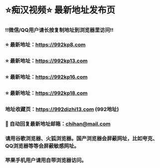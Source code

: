 # ⭐️痴汉视频⭐️ 最新地址发布页

### ‼️微信/QQ用户请长按复制地址到浏览器里访问‼️

### ⭐️ 最新地址：https://992kp8.com

### ⭐️ 最新地址：https://992kp13.com

### ⭐️ 最新地址：https://992kp16.com

### ⭐️ 最新地址：https://992kp18.com



### 地址收藏页：https://992dizhi13.com (992地址)
### 📧 自动回复最新地址邮箱：chihan@mail.com
### 请用谷歌浏览器、火狐浏览器。国产浏览器会屏蔽网址，比如夸克、QQ浏览器等等会屏蔽敏感网址。
### 苹果手机用户请用自带浏览器访问。
